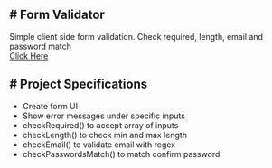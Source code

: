 **# Form Validator**
-
Simple client side form validation. Check required, length, email and password match<br>
[Click Here](https://amberh31.github.io/form-validator/)

**# Project Specifications**
-
- Create form UI
- Show error messages under specific inputs 
- checkRequired() to accept array of inputs
- checkLength() to check min and max length
- checkEmail() to validate email with regex
- checkPasswordsMatch() to match confirm password
